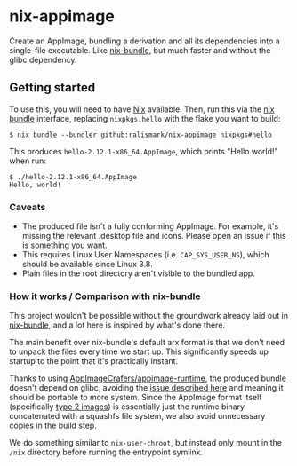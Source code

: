 # nix-appimage

Create an AppImage, bundling a derivation and all its dependencies into a single-file executable.
Like [nix-bundle](https://github.com/matthewbauer/nix-bundle), but much faster and without the glibc dependency.

## Getting started

To use this, you will need to have [Nix](https://nixos.org/) available.
Then, run this via the [nix bundle](https://nixos.org/manual/nix/unstable/command-ref/new-cli/nix3-bundle.html) interface, replacing `nixpkgs.hello` with the flake you want to build:

```
$ nix bundle --bundler github:ralismark/nix-appimage nixpkgs#hello
```

This produces `hello-2.12.1-x86_64.AppImage`, which prints "Hello world!" when run:

```
$ ./hello-2.12.1-x86_64.AppImage
Hello, world!
```

### Caveats

- The produced file isn't a fully conforming AppImage.
For example, it's missing the relevant .desktop file and icons.
Please open an issue if this is something you want.
- This requires Linux User Namespaces (i.e. `CAP_SYS_USER_NS`), which should be available since Linux 3.8.
- Plain files in the root directory aren't visible to the bundled app.

### How it works / Comparison with nix-bundle

This project wouldn't be possible without the groundwork already laid out in [nix-bundle](https://github.com/matthewbauer/nix-bundle), and a lot here is inspired by what's done there.

The main benefit over nix-bundle's default arx format is that we don't need to unpack the files every time we start up.
This significantly speeds up startup to the point that it's practically instant.

Thanks to using [AppImageCrafers/appimage-runtime](https://github.com/AppImageCrafters/appimage-runtime), the produced bundle doesn't depend on glibc, avoiding the [issue described here](https://github.com/AppImage/AppImageKit/issues/877) and meaning it should be portable to more system.
Since the AppImage format itself (specifically [type 2 images](https://github.com/AppImage/AppImageSpec/blob/ce1910e6443357e3406a40d458f78ba3f34293b8/draft.md#type-2-image-format)) is essentially just the runtime binary concatenated with a squashfs file system, we also avoid unnecessary copies in the build step.

We do something similar to `nix-user-chroot`, but instead only mount in the `/nix` directory before running the entrypoint symlink.
